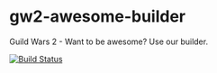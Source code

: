 gw2-awesome-builder
===================

Guild Wars 2 - Want to be awesome?  Use our builder.

[![Build Status](https://secure.travis-ci.org/Altonymous/gw2-awesome-builder.png?branch=master)](https://travis-ci.org/Altonymous/gw2-awesome-builder)